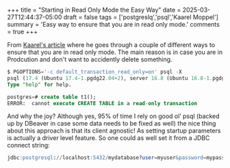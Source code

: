 +++
title = "Starting in Read Only Mode the Easy Way"
date = 2025-03-27T12:44:37-05:00
draft = false
tags = ['postgreslq','psql','Kaarel Moppel']
summary = 'Easy way to ensure that you are in read only mode.'
comments = true
+++

From [Kaarel's article](https://kmoppel.github.io/2025-03-27-til-starting-in-read-only-the-easy-way/) where he goes through a couple of different ways to ensure that you are in read only mode.
The main reason is in case you are in Prodcution and don't want to accidently delete something.

```sql
$ PGOPTIONS='-c default_transaction_read_only=on' psql -X
psql (17.4 (Ubuntu 17.4-1.pgdg22.04+2), server 16.8 (Ubuntu 16.8-1.pgdg22.04+1))
Type "help" for help.

postgres=# create table t1();
ERROR:  cannot execute CREATE TABLE in a read-only transaction
```
And why the joy? Although yes, 95% of time I rely on good ol’ psql (backed up by DBeaver in case some data needs to be fixed as well) the nice thing about this approach is that its client agnostic! As setting startup parameters is actually a driver level feature. So one could as well set it from a JDBC connect string:
```sql
jdbc:postgresql://localhost:5432/mydatabase?user=myuser&password=mypassword&options=-c%20default_transaction_read_only%3Don
```
